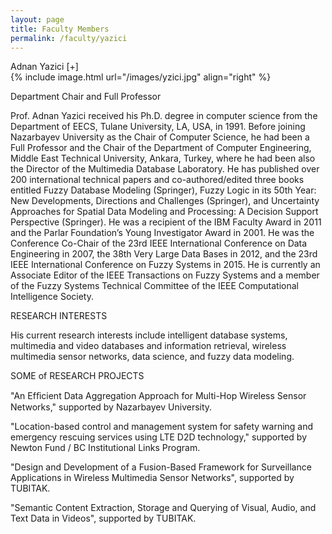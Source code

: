 ```yaml
---
layout: page
title: Faculty Members
permalink: /faculty/yazici
---
```


<div class="container" markdown="1">
<div class="header" markdown="1">Adnan Yazici [+]
</div>
<div class="content" markdown="1" style="min-height: 200px;">
{% include image.html url="/images/yzici.jpg" align="right" %}


Department Chair and Full Professor

Prof. Adnan Yazici received his Ph.D. degree in computer science from the Department of EECS, Tulane University, LA, USA, in 1991.  Before joining Nazarbayev University as the Chair of Computer Science, he had been a Full Professor and the Chair of the Department of Computer Engineering, Middle East Technical University, Ankara, Turkey, where he had been also the Director of the Multimedia Database Laboratory. He has published over 200 international technical papers and co-authored/edited three books entitled Fuzzy Database Modeling (Springer), Fuzzy Logic in its 50th Year: New Developments, Directions and Challenges (Springer), and Uncertainty Approaches for Spatial Data Modeling and Processing: A Decision Support Perspective (Springer).  He was a recipient of the IBM Faculty Award in 2011 and the Parlar Foundation’s Young Investigator Award in 2001. He was the Conference Co-Chair of the 23rd IEEE International Conference on Data Engineering in 2007, the 38th Very Large Data Bases in 2012, and the 23rd IEEE International Conference on Fuzzy Systems in 2015. He is currently an Associate Editor of the IEEE Transactions on Fuzzy Systems and a member of the Fuzzy Systems Technical Committee of the IEEE Computational Intelligence Society.

RESEARCH INTERESTS

His current research interests include intelligent database systems, multimedia and video databases and information retrieval, wireless multimedia sensor networks, data science, and fuzzy data modeling. 

SOME of RESEARCH PROJECTS

"An Efﬁcient Data Aggregation Approach for Multi-Hop Wireless Sensor Networks," supported by Nazarbayev University.

"Location-based control and management system for safety warning and emergency rescuing services using LTE D2D technology," 
supported by Newton Fund / BC Institutional Links Program.

"Design and Development of a Fusion-Based Framework for Surveillance Applications in Wireless Multimedia Sensor Networks", 
supported by TUBITAK.

"Semantic Content Extraction, Storage and Querying of Visual, Audio, and Text Data in Videos", supported by TUBITAK.


</div>
</div>
